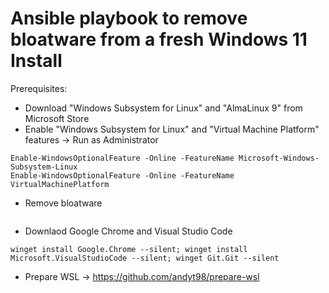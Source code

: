 # Ansible playbook to remove bloatware from a fresh Windows 11 Install
Prerequisites:
- Download "Windows Subsystem for Linux" and "AlmaLinux 9" from Microsoft Store
- Enable "Windows Subsystem for Linux" and "Virtual Machine Platform" features -> Run as Administrator
```
Enable-WindowsOptionalFeature -Online -FeatureName Microsoft-Windows-Subsystem-Linux
Enable-WindowsOptionalFeature -Online -FeatureName VirtualMachinePlatform
```
- Remove bloatware
```

```
- Downlaod Google Chrome and Visual Studio Code
```
winget install Google.Chrome --silent; winget install Microsoft.VisualStudioCode --silent; winget Git.Git --silent
```
- Prepare WSL -> https://github.com/andyt98/prepare-wsl